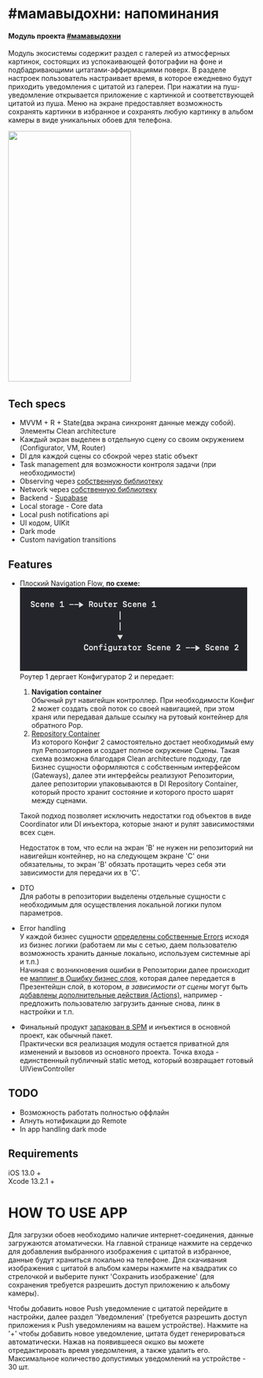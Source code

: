 # #мамавыдохни: напоминания
#### Модуль проекта [#мамавыдохни](https://github.com/4440449/Mom_Exhale)

Модуль экосистемы содержит раздел с галерей из атмосферных картинок, состоящих из успокаивающей фотографии на фоне и подбадривающими цитатами-аффирмациями поверх. В разделе настроек пользователь настраивает время, в которое ежедневно будут приходить уведомления с цитатой из галереи. При нажатии на пуш-уведомление открывается приложение с картинкой и соответствующей цитатой из пуша. Меню на экране предоставляет возможность сохранять картинки в избранное и сохранять любую картинку в альбом камеры в виде уникальных обоев для телефона. 

 <img src="/README_ASSETS/ClamingNotificationsDemo.gif" width="250" height="510"/>


## Tech specs
- MVVM + R + State(два экрана синхронят данные между собой). Элементы Clean architecture
- Каждый экран выделен в отдельную сцену со своим окружением (Configurator, VM, Router)
- DI для каждой сцены со сбокрой через static объект
- Task management для возможности контроля задачи (при необходимости)
- Observing через [собственную библиотеку](https://github.com/4440449/MommysEye)
- Network через [собственную библиотеку](https://github.com/4440449/BabyNet)
- Backend - <a href="https://app.supabase.com">Supabase</a>
- Local storage - Core data
- Local push notifications api
- UI кодом, UIKit
- Dark mode
- Custom navigation transitions
 
 
## Features 
* Плоский Navigation Flow, **по схеме:**  
![Alt text](README_ASSETS/NavigationFlow.png "Navigation flow")  
Роутер 1 дергает Конфигуратор 2 и передает:
    1. **Navigation container**  
    Обычный рут навигейшн контроллер.
    При необходимости Конфиг 2 может создать свой поток со своей навигацией, при этом храня или передавая дальше ссылку на рутовый контейнер для обратного Pop.
    2. [Repository Container]( https://github.com/4440449/CalmMom/blob/master/CalmingNotifications/Data/DIContainer/GatewaysRepositoryDIContainer_CN.swift)  
    Из которого Конфиг 2 самостоятельно достает необходимый ему пул Репозиториев и создает полное окружение Сцены. Такая схема возможна благодаря Clean architecture подходу, где Бизнес сущности оформляются с собственным интерфейсом (Gateways), далее эти интерфейсы реализуют Репозитории, далее репозитории упаковываются в DI Repository Container, который просто хранит состояние и которого просто шарят между сценами.  
    
    Такой подход позволяет исключить недостатки год объектов в виде Coordinator или DI инъектора, которые знают и рулят зависимостями всех сцен.  
    
    Недостаток в том, что если на экран 'В' не нужен ни репозиторий ни навигейшн контейнер, но на следующем экране 'С' они обязательны, то экран 'В' обязать протащить через себя эти зависимости для передачи их в 'С'. 

* DTO  
Для работы в репозитории выделены отдельные сущности с необходимым для осуществления локальной логики пулом параметров.

* Error handling  
У каждой бизнес сущности [определены собственные Errors](https://github.com/4440449/CalmMom/blob/master/CalmingNotifications/Domain/Entities/QuoteCard/Error/QuoteCardError_CN.swift) исходя из бизнес логики (работаем ли мы с сетью, даем пользователю возможность хранить данные локально, используем системные api и т.п.)  
Начиная с возникновения ошибки в Репозитории далее происходит ее [маппинг в Ошибку бизнес слоя](https://github.com/4440449/CalmMom/blob/master/CalmingNotifications/Data/Gateways/QuoteCard/ErrorHandler/QuoteCardErrorHandler_CN.swift), которая далее передается в Презентейшн слой, в котором, *в зависимости от сцены* могут быть [добавлены дополнительные действия (Actions)](https://github.com/4440449/CalmMom/blob/master/CalmingNotifications/Presentation/Scenes/Splash/ViewModel/ErrorHandler/SplashErrorHandler_CN.swift), например - предложить пользователю загрузить данные снова, линк в настройки и т.п.
        
* Финальный продукт [запакован в SPM](https://github.com/4440449/CalmingNotificationsModule) и инъектися в основной проект, как обычный пакет.  
Практически вся реализация модуля остается приватной для изменений и вызовов из основного проекта. Точка входа - единственный публичный static метод, который возвращает готовый UIViewController  


## TODO
- Возможность работать полностью оффлайн
- Апнуть нотификации до Remote
- In app handling dark mode


## Requirements
iOS 13.0 +  
Xcode 13.2.1 +



# HOW TO USE APP
Для загрузки обоев необходимо наличие интернет-соединения, данные загружаются атоматически. 
На главной странице нажмите на сердечко для добавления выбранного изображения с цитатой в избранное, данные будут храниться локально на телефоне. Для скачивания изображения с цитатой в альбом камеры нажмите на квадратик со стрелочкой и выберите пункт 'Сохранить изображение' (для сохранения требуется разрешить доступ приложению к альбому камеры).

Чтобы добавить новое Push уведомление с цитатой перейдите в настройки, далее раздел 'Уведомления' (требуется разрешить доступ приложения к Push уведомлениям на вашем устройстве). Нажмите на '+' чтобы добавить новое уведомление, цитата будет генерироваться автоматически. Нажав на появившееся окшко вы можете отредактировать время уведомления, а также удалить его. Максимальное количество допустимых уведомлений на устройстве - 30 шт.
